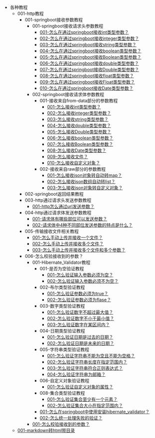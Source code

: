 * 各种教程
  * 001-http教程
    * 001-springboot接收参数教程
      * 001-springboot接收请求头参数教程
        * [001-怎么在通过springboot接收int类型参数？](各种教程/001-http教程/001-springboot接收参数教程/001-springboot接收请求头参数教程/001-怎么在通过springboot接收int类型参数？.md)
        * [002-怎么在通过springboot接收integer类型参数？](各种教程/001-http教程/001-springboot接收参数教程/001-springboot接收请求头参数教程/002-怎么在通过springboot接收integer类型参数？.md)
        * [003-怎么在通过springboot接收string类型参数？](各种教程/001-http教程/001-springboot接收参数教程/001-springboot接收请求头参数教程/003-怎么在通过springboot接收string类型参数？.md)
        * [004-怎么在通过springboot接收boolean类型参数？](各种教程/001-http教程/001-springboot接收参数教程/001-springboot接收请求头参数教程/004-怎么在通过springboot接收boolean类型参数？.md)
        * [005-怎么在通过springboot接收Boolean类型参数？](各种教程/001-http教程/001-springboot接收参数教程/001-springboot接收请求头参数教程/005-怎么在通过springboot接收Boolean类型参数？.md)
        * [006-怎么在通过springboot接收double类型参数？](各种教程/001-http教程/001-springboot接收参数教程/001-springboot接收请求头参数教程/006-怎么在通过springboot接收double类型参数？.md)
        * [007-怎么在通过springboot接收Double类型参数？](各种教程/001-http教程/001-springboot接收参数教程/001-springboot接收请求头参数教程/007-怎么在通过springboot接收Double类型参数？.md)
        * [008-怎么在通过springboot接收float类型参数？](各种教程/001-http教程/001-springboot接收参数教程/001-springboot接收请求头参数教程/008-怎么在通过springboot接收float类型参数？.md)
        * [009-怎么在通过springboot接收Float类型参数？](各种教程/001-http教程/001-springboot接收参数教程/001-springboot接收请求头参数教程/009-怎么在通过springboot接收Float类型参数？.md)
        * [010-怎么在通过springboot接收Date类型参数？](各种教程/001-http教程/001-springboot接收参数教程/001-springboot接收请求头参数教程/010-怎么在通过springboot接收Date类型参数？.md)
      * 002-springboot接收请求体参数教程
        * 001-接收来自from-data部分的参数教程
          * [001-怎么接收int类型参数？](各种教程/001-http教程/001-springboot接收参数教程/002-springboot接收请求体参数教程/001-接收来自from-data部分的参数教程/001-怎么接收int类型参数？.md)
          * [002-怎么接收integer类型参数？](各种教程/001-http教程/001-springboot接收参数教程/002-springboot接收请求体参数教程/001-接收来自from-data部分的参数教程/002-怎么接收integer类型参数？.md)
          * [003-怎么接收string类型参数？](各种教程/001-http教程/001-springboot接收参数教程/002-springboot接收请求体参数教程/001-接收来自from-data部分的参数教程/003-怎么接收string类型参数？.md)
          * [004-怎么接收double类型参数？](各种教程/001-http教程/001-springboot接收参数教程/002-springboot接收请求体参数教程/001-接收来自from-data部分的参数教程/004-怎么接收double类型参数？.md)
          * [005-怎么接收Double类型参数？](各种教程/001-http教程/001-springboot接收参数教程/002-springboot接收请求体参数教程/001-接收来自from-data部分的参数教程/005-怎么接收Double类型参数？.md)
          * [006-怎么接收boolean类型参数？](各种教程/001-http教程/001-springboot接收参数教程/002-springboot接收请求体参数教程/001-接收来自from-data部分的参数教程/006-怎么接收boolean类型参数？.md)
          * [007-怎么接收Boolean类型参数？](各种教程/001-http教程/001-springboot接收参数教程/002-springboot接收请求体参数教程/001-接收来自from-data部分的参数教程/007-怎么接收Boolean类型参数？.md)
          * [008-怎么接收Date类型参数？](各种教程/001-http教程/001-springboot接收参数教程/002-springboot接收请求体参数教程/001-接收来自from-data部分的参数教程/008-怎么接收Date类型参数？.md)
          * [009-怎么接收文件？](各种教程/001-http教程/001-springboot接收参数教程/002-springboot接收请求体参数教程/001-接收来自from-data部分的参数教程/009-怎么接收文件？.md)
          * [010-怎么接收自定义对象？](各种教程/001-http教程/001-springboot接收参数教程/002-springboot接收请求体参数教程/001-接收来自from-data部分的参数教程/010-怎么接收自定义对象？.md)
        * 002-接收来自raw部分的参数教程
          * [001-怎么接收json对象转自动转map？](各种教程/001-http教程/001-springboot接收参数教程/002-springboot接收请求体参数教程/002-接收来自raw部分的参数教程/001-怎么接收json对象转自动转map？.md)
          * [002-怎么接收json数组自动转list？](各种教程/001-http教程/001-springboot接收参数教程/002-springboot接收请求体参数教程/002-接收来自raw部分的参数教程/002-怎么接收json数组自动转list？.md)
          * [003-怎么接收json对象转自定义对象？](各种教程/001-http教程/001-springboot接收参数教程/002-springboot接收请求体参数教程/002-接收来自raw部分的参数教程/003-怎么接收json对象转自定义对象？.md)
    * 002-springboot返回结果教程
    * 003-http通过请求头发送参数教程
      * [001-http怎么通过url发送参数？](各种教程/001-http教程/003-http通过请求头发送参数教程/001-http怎么通过url发送参数？.md)
    * 004-http通过请求体发送参数教程
      * [001-请求体有哪些部位可以发送参数？](各种教程/001-http教程/004-http通过请求体发送参数教程/001-请求体有哪些部位可以发送参数？.md)
      * [002-请求体中4种不同部位发送参数的特点是什么？](各种教程/001-http教程/004-http通过请求体发送参数教程/002-请求体中4种不同部位发送参数的特点是什么？.md)
    * 005-传输接收文件相关教程
      * [001-怎么手动上传并接收一个文件？](各种教程/001-http教程/005-传输接收文件相关教程/001-怎么手动上传并接收一个文件？.md)
      * [002-怎么手动上传并接收多个文件？](各种教程/001-http教程/005-传输接收文件相关教程/002-怎么手动上传并接收多个文件？.md)
      * [003-怎么手动上传并接收多个文件和多个参数？](各种教程/001-http教程/005-传输接收文件相关教程/003-怎么手动上传并接收多个文件和多个参数？.md)
    * 006-怎么校验接收到的参数？
      * 001-Hibernate_Validator教程
        * 001-是否为空验证教程
          * [001-怎么验证输入参数必须为空？](各种教程/001-http教程/006-怎么校验接收到的参数？/001-Hibernate_Validator教程/001-是否为空验证教程/001-怎么验证输入参数必须为空？.md)
          * [002-怎么验证输入参数必须不为空？](各种教程/001-http教程/006-怎么校验接收到的参数？/001-Hibernate_Validator教程/001-是否为空验证教程/002-怎么验证输入参数必须不为空？.md)
        * 002-布尔类型验证教程
          * [001-怎么验证参数必须为true？](各种教程/001-http教程/006-怎么校验接收到的参数？/001-Hibernate_Validator教程/002-布尔类型验证教程/001-怎么验证参数必须为true？.md)
          * [002-怎么验证参数必须为flase？](各种教程/001-http教程/006-怎么校验接收到的参数？/001-Hibernate_Validator教程/002-布尔类型验证教程/002-怎么验证参数必须为flase？.md)
        * 003-数字类型验证教程
          * [001-怎么验证数字不超过最大值？](各种教程/001-http教程/006-怎么校验接收到的参数？/001-Hibernate_Validator教程/003-数字类型验证教程/001-怎么验证数字不超过最大值？.md)
          * [002-怎么验证数字不小于最小值？](各种教程/001-http教程/006-怎么校验接收到的参数？/001-Hibernate_Validator教程/003-数字类型验证教程/002-怎么验证数字不小于最小值？.md)
          * [003-怎么验证数字在某区间内？](各种教程/001-http教程/006-怎么校验接收到的参数？/001-Hibernate_Validator教程/003-数字类型验证教程/003-怎么验证数字在某区间内？.md)
        * 004-日期类型验证教程
          * [001-怎么验证日期是过去的日期？](各种教程/001-http教程/006-怎么校验接收到的参数？/001-Hibernate_Validator教程/004-日期类型验证教程/001-怎么验证日期是过去的日期？.md)
          * [002-怎么验证日期是未来的日期？](各种教程/001-http教程/006-怎么校验接收到的参数？/001-Hibernate_Validator教程/004-日期类型验证教程/002-怎么验证日期是未来的日期？.md)
        * 005-字符串类型验证教程
          * [001-怎么验证字符串不能为空且不能为空格？](各种教程/001-http教程/006-怎么校验接收到的参数？/001-Hibernate_Validator教程/005-字符串类型验证教程/001-怎么验证字符串不能为空且不能为空格？.md)
          * [002-怎么验证字符串长度在指定范围内？](各种教程/001-http教程/006-怎么校验接收到的参数？/001-Hibernate_Validator教程/005-字符串类型验证教程/002-怎么验证字符串长度在指定范围内？.md)
          * [003-怎么验证字符串符合正则表达式？](各种教程/001-http教程/006-怎么校验接收到的参数？/001-Hibernate_Validator教程/005-字符串类型验证教程/003-怎么验证字符串符合正则表达式？.md)
          * [004-怎么验证字符串为邮箱？](各种教程/001-http教程/006-怎么校验接收到的参数？/001-Hibernate_Validator教程/005-字符串类型验证教程/004-怎么验证字符串为邮箱？.md)
        * 006-自定义对象验证教程
          * [001-怎么验证自定义对象的属性？](各种教程/001-http教程/006-怎么校验接收到的参数？/001-Hibernate_Validator教程/006-自定义对象验证教程/001-怎么验证自定义对象的属性？.md)
        * 008-集合类型验证教程
          * [001-怎么验证集合至少有一个元素？](各种教程/001-http教程/006-怎么校验接收到的参数？/001-Hibernate_Validator教程/008-集合类型验证教程/001-怎么验证集合至少有一个元素？.md)
          * [002-怎么验证集合大小在指定范围内？](各种教程/001-http教程/006-怎么校验接收到的参数？/001-Hibernate_Validator教程/008-集合类型验证教程/002-怎么验证集合大小在指定范围内？.md)
        * [001-怎么在springboot中使用安装hibernate_validator？](各种教程/001-http教程/006-怎么校验接收到的参数？/001-Hibernate_Validator教程/001-怎么在springboot中使用安装hibernate_validator？.md)
        * [002-怎么统一处理失败的验证？](各种教程/001-http教程/006-怎么校验接收到的参数？/001-Hibernate_Validator教程/002-怎么统一处理失败的验证？.md)
      * [001-怎么校验接收到的参数？](各种教程/001-http教程/006-怎么校验接收到的参数？/001-怎么校验接收到的参数？.md)
  * [001-markdown转html带目录](各种教程/001-markdown转html带目录.md)
